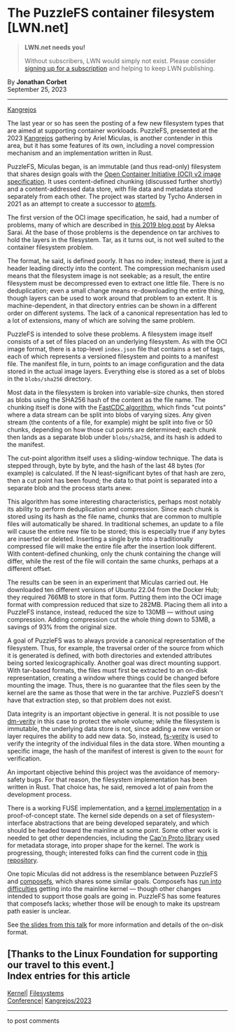# The PuzzleFS container filesystem [LWN.net]

> **LWN.net needs you!**
> 
> Without subscribers, LWN would simply not exist. Please consider [signing up for a subscription](/Promo/nst-nag2/subscribe) and helping to keep LWN publishing. 

By **Jonathan Corbet**  
September 25, 2023 

* * *

[Kangrejos](/Archives/ConferenceByYear/#2023-Kangrejos)

The last year or so has seen the posting of a few new filesystem types that are aimed at supporting container workloads. PuzzleFS, presented at the 2023 [Kangrejos](https://kangrejos.com/) gathering by Ariel Miculas, is another contender in this area, but it has some features of its own, including a novel compression mechanism and an implementation written in Rust. 

PuzzleFS, Miculas began, is an immutable (and thus read-only) filesystem that shares design goals with the [Open Container Initiative (OCI) v2 image specification](https://github.com/opencontainers/image-spec). It uses content-defined chunking (discussed further shortly) and a content-addressed data store, with file data and metadata stored separately from each other. The project was started by Tycho Andersen in 2021 as an attempt to create a successor to [atomfs](https://github.com/anuvu/atomfs). 

The first version of the OCI image specification, he said, had a number of problems, many of which are described in [this 2019 blog post](https://www.cyphar.com/blog/post/20190121-ociv2-images-i-tar) by Aleksa Sarai. At the base of those problems is the dependence on tar archives to hold the layers in the filesystem. Tar, as it turns out, is not well suited to the container filesystem problem. 

The format, he said, is defined poorly. It has no index; instead, there is just a header leading directly into the content. The compression mechanism used means that the filesystem image is not seekable; as a result, the entire filesystem must be decompressed even to extract one little file. There is no deduplication; even a small change means re-downloading the entire thing, though layers can be used to work around that problem to an extent. It is machine-dependent, in that directory entries can be shown in a different order on different systems. The lack of a canonical representation has led to a lot of extensions, many of which are solving the same problem. 

PuzzleFS is intended to solve these problems. A filesystem image itself consists of a set of files placed on an underlying filesystem. As with the OCI image format, there is a top-level `index.json` file that contains a set of tags, each of which represents a versioned filesystem and points to a manifest file. The manifest file, in turn, points to an image configuration and the data stored in the actual image layers. Everything else is stored as a set of blobs in the `blobs/sha256` directory. 

Most data in the filesystem is broken into variable-size chunks, then stored as blobs using the SHA256 hash of the content as the file name. The chunking itself is done with the [FastCDC algorithm](https://www.usenix.org/conference/atc16/technical-sessions/presentation/xia), which finds "cut points" where a data stream can be split into blobs of varying sizes. Any given stream (the contents of a file, for example) might be split into five or 50 chunks, depending on how those cut points are determined; each chunk then lands as a separate blob under `blobs/sha256`, and its hash is added to the manifest. 

The cut-point algorithm itself uses a sliding-window technique. The data is stepped through, byte by byte, and the hash of the last 48 bytes (for example) is calculated. If the N least-significant bytes of that hash are zero, then a cut point has been found; the data to that point is separated into a separate blob and the process starts anew. 

This algorithm has some interesting characteristics, perhaps most notably its ability to perform deduplication and compression. Since each chunk is stored using its hash as the file name, chunks that are common to multiple files will automatically be shared. In traditional schemes, an update to a file will cause the entire new file to be stored; this is especially true if any bytes are inserted or deleted. Inserting a single byte into a traditionally compressed file will make the entire file after the insertion look different. With content-defined chunking, only the chunk containing the change will differ, while the rest of the file will contain the same chunks, perhaps at a different offset. 

The results can be seen in an experiment that Miculas carried out. He downloaded ten different versions of Ubuntu 22.04 from the Docker Hub; they required 766MB to store in that form. Putting them into the OCI image format with compression reduced that size to 282MB. Placing them all into a PuzzleFS instance, instead, reduced the size to 130MB — without using compression. Adding compression cut the whole thing down to 53MB, a savings of 93% from the original size. 

A goal of PuzzleFS was to always provide a canonical representation of the filesystem. Thus, for example, the traversal order of the source from which it is generated is defined, with both directories and extended attributes being sorted lexicographically. Another goal was direct mounting support. With tar-based formats, the files must first be extracted to an on-disk representation, creating a window where things could be changed before mounting the image. Thus, there is no guarantee that the files seen by the kernel are the same as those that were in the tar archive. PuzzleFS doesn't have that extraction step, so that problem does not exist. 

Data integrity is an important objective in general. It is not possible to use [dm-verity](https://www.kernel.org/doc/html/latest/admin-guide/device-mapper/verity.html) in this case to protect the whole volume; while the filesystem is immutable, the underlying data store is not, since adding a new version or layer requires the ability to add new data. So, instead, [fs-verity](https://www.kernel.org/doc/html/latest/filesystems/fsverity.html) is used to verify the integrity of the individual files in the data store. When mounting a specific image, the hash of the manifest of interest is given to the `mount` for verification. 

An important objective behind this project was the avoidance of memory-safety bugs. For that reason, the filesystem implementation has been written in Rust. That choice has, he said, removed a lot of pain from the development process. 

There is a working FUSE implementation, and a [kernel implementation](/ml/linux-kernel/20230726164535.230515-1-amiculas@cisco.com/) in a proof-of-concept state. The kernel side depends on a set of filesystem-interface abstractions that are being developed separately, and which should be headed toward the mainline at some point. Some other work is needed to get other dependencies, including the [Cap'n Proto library](https://capnproto.org/) used for metadata storage, into proper shape for the kernel. The work is progressing, though; interested folks can find the current code in [this repository](https://github.com/project-machine/puzzlefs). 

One topic Miculas did not address is the resemblance between PuzzleFS and [composefs](/Articles/917097/), which shares some similar goals. Composefs has [run into difficulties](/Articles/933616/) getting into the mainline kernel — though other changes intended to support those goals are going in. PuzzleFS has some features that composefs lacks; whether those will be enough to make its upstream path easier is unclear. 

See [the slides from this talk](https://kangrejos.com/2023/PuzzleFS.pdf) for more information and details of the on-disk format. 

[Thanks to the Linux Foundation for supporting our travel to this event.]  
Index entries for this article  
---  
[Kernel](/Kernel/Index)| [Filesystems](/Kernel/Index#Filesystems)  
[Conference](/Archives/ConferenceIndex/)| [Kangrejos/2023](/Archives/ConferenceIndex/#Kangrejos-2023)  
  


* * *

to post comments 
